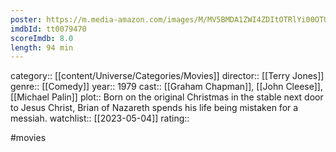 ```yaml
---
poster: https://m.media-amazon.com/images/M/MV5BMDA1ZWI4ZDItOTRlYi00OTUxLWFlNWQtMzM5NDI0YjA4ZGI2XkEyXkFqcGdeQXVyMjUzOTY1NTc@._V1_SX300.jpg
imdbId: tt0079470
scoreImdb: 8.0
length: 94 min
---
```


category:: [[content/Universe/Categories/Movies]]
director:: [[Terry Jones]]
genre:: [[Comedy]]
year:: 1979
cast:: [[Graham Chapman]], [[John Cleese]], [[Michael Palin]]
plot:: Born on the original Christmas in the stable next door to Jesus Christ, Brian of Nazareth spends his life being mistaken for a messiah.
watchlist:: [[2023-05-04]]
rating::

#movies 

